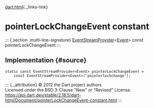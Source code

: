 [dart:html](../../dart-html/dart-html-library){._links-link}

pointerLockChangeEvent constant
===============================

::: {.section .multi-line-signature}
[EventStreamProvider](../eventstreamprovider-class)\<[Event](../event-class)\>
const pointerLockChangeEvent
:::

Implementation {#source}
--------------

``` {.language-dart data-language="dart"}
static const EventStreamProvider<Event> pointerLockChangeEvent =
    const EventStreamProvider<Event>('pointerlockchange');
```

::: {._attribution}
© 2012 the Dart project authors\
Licensed under the BSD 3-Clause \"New\" or \"Revised\" License.\
<https://api.dart.dev/stable/2.18.5/dart-html/Document/pointerLockChangeEvent-constant.html>
:::
